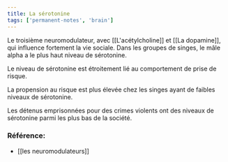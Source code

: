 ```yaml
---
title: La sérotonine
tags: ['permanent-notes', 'brain']
---
```


Le troisième neuromodulateur, avec [[L'acétylcholine]] et [[La dopamine]], qui influence fortement la vie sociale. Dans les groupes de singes, le mâle alpha a le plus haut niveau de sérotonine. 

Le niveau de sérotonine est étroitement lié au comportement de prise de risque. 

La propension au risque est plus élevée chez les singes ayant de faibles niveaux de sérotonine. 

Les détenus emprisonnées pour des crimes violents ont des niveaux de sérotonine parmi les plus bas de la société.

### Référence: 
- [[les neuromodulateurs]]